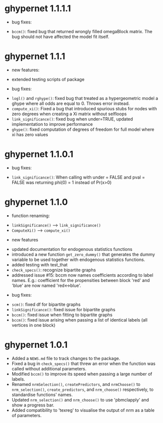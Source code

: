 # ghypernet 1.1.1.1

- bug fixes:
* `bccm()`: fixed bug that returned wrongly filled omegaBlock matrix. The bug should not have affected the model fit itself.

# ghypernet 1.1.1

- new features:
* extended testing scripts of package

- bug fixes:
* `logl()` and `rghype()`: fixed bug that treated as a hypergeometric model a ghype where all odds are equal to 0. Throws error instead.
* `compute_xi()`: Fixed a bug that introduced spurious stubs for nodes with zero degrees when creating a Xi matrix without selfloops
* `link_significance()`: fixed bug when under=TRUE, updated implementation to improve performance
* `ghype()`: fixed computation of degrees of freedom for full model where xi has zero values

# ghypernet 1.1.0.1

- bug fixes:
* `link_significance()`: When calling with under = FALSE and pval = FALSE was returning phi(0) = 1 instead of Pr(x>0)

# ghypernet 1.1.0

- function renaming:
* `linkSignificance()` --> `link_significance()`
* `ComputeXi()` --> `compute_xi()`

- new features
* updated documentation for endogenous statistics functions
* introduced a new function `get_zero_dummy()` that generates the dummy variable to be used together with endogenous statistics functions.
* added testing with test_that
* `check_specs()`: recognize bipartite graphs
* addressed issue #15: bccm now names coefficients according to label names. E.g.: coefficient for the propensities between block 'red' and 'blue' are now named 'red<->blue'.

- bug fixes:
* `scm()`: fixed df for bipartite graphs
* `linkSignificance()`: fixed issue for bipartite graphs
* `bccm()`: fixed issue when fitting to bipartite graphs
* `bccm()`: fixed issue arising when passing a list of identical labels (all vertices in one block)

# ghypernet 1.0.1

* Added a `NEWS.md` file to track changes to the package.
* Fixed a bug in `check_specs()` that threw an error when the function was called without additional parameters.
* Modified `bccm()` to improve its speed when passing a large number of labels.
* Renamed `nrmSelection()`, `createPredictors`, and `nrmChoose()` to `nrm_selection()`, `create_predictors`, and `nrm_choose()` respectively, to standardise functions' names.
* Updated `nrm_selection()` and `nrm_choose()` to use 'pbmclapply' and show a progress bar.
* Added compatibility to 'texreg' to visualise the output of nrm as a table of parameters.

